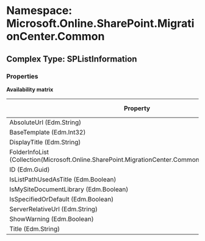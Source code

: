 # Namespace: Microsoft.Online.SharePoint.MigrationCenter.Common

## Complex Type: SPListInformation

### Properties

**Availability matrix**

Property | SPO | SP 2019 | SP 2016 | SP 2013
----------|:---:|:-------:|:-------:|:-------
AbsoluteUrl (Edm.String) | ✅ | ❌ | ❌ | ❌
BaseTemplate (Edm.Int32) | ✅ | ❌ | ❌ | ❌
DisplayTitle (Edm.String) | ✅ | ❌ | ❌ | ❌
FolderInfoList (Collection(Microsoft.Online.SharePoint.MigrationCenter.Common.SPFolderInformation)) | ✅ | ❌ | ❌ | ❌
ID (Edm.Guid) | ✅ | ❌ | ❌ | ❌
IsListPathUsedAsTitle (Edm.Boolean) | ✅ | ❌ | ❌ | ❌
IsMySiteDocumentLibrary (Edm.Boolean) | ✅ | ❌ | ❌ | ❌
IsSpecifiedOrDefault (Edm.Boolean) | ✅ | ❌ | ❌ | ❌
ServerRelativeUrl (Edm.String) | ✅ | ❌ | ❌ | ❌
ShowWarning (Edm.Boolean) | ✅ | ❌ | ❌ | ❌
Title (Edm.String) | ✅ | ❌ | ❌ | ❌
